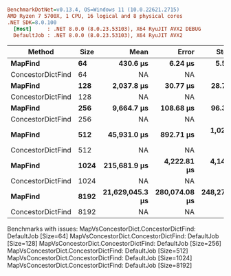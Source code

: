 ``` ini

BenchmarkDotNet=v0.13.4, OS=Windows 11 (10.0.22621.2715)
AMD Ryzen 7 5700X, 1 CPU, 16 logical and 8 physical cores
.NET SDK=8.0.100
  [Host]     : .NET 8.0.0 (8.0.23.53103), X64 RyuJIT AVX2 DEBUG
  DefaultJob : .NET 8.0.0 (8.0.23.53103), X64 RyuJIT AVX2


```
|            Method | Size |            Mean |         Error |        StdDev |
|------------------ |----- |----------------:|--------------:|--------------:|
|           **MapFind** |   **64** |        **430.6 μs** |       **6.24 μs** |       **5.54 μs** |
| ConcestorDictFind |   64 |              NA |            NA |            NA |
|           **MapFind** |  **128** |      **2,037.8 μs** |      **30.77 μs** |      **28.78 μs** |
| ConcestorDictFind |  128 |              NA |            NA |            NA |
|           **MapFind** |  **256** |      **9,664.7 μs** |     **108.68 μs** |      **96.34 μs** |
| ConcestorDictFind |  256 |              NA |            NA |            NA |
|           **MapFind** |  **512** |     **45,931.0 μs** |     **892.71 μs** |   **1,028.04 μs** |
| ConcestorDictFind |  512 |              NA |            NA |            NA |
|           **MapFind** | **1024** |    **215,681.9 μs** |   **4,222.81 μs** |   **4,147.36 μs** |
| ConcestorDictFind | 1024 |              NA |            NA |            NA |
|           **MapFind** | **8192** | **21,629,045.3 μs** | **280,074.08 μs** | **248,278.37 μs** |
| ConcestorDictFind | 8192 |              NA |            NA |            NA |

Benchmarks with issues:
  MapVsConcestorDict.ConcestorDictFind: DefaultJob [Size=64]
  MapVsConcestorDict.ConcestorDictFind: DefaultJob [Size=128]
  MapVsConcestorDict.ConcestorDictFind: DefaultJob [Size=256]
  MapVsConcestorDict.ConcestorDictFind: DefaultJob [Size=512]
  MapVsConcestorDict.ConcestorDictFind: DefaultJob [Size=1024]
  MapVsConcestorDict.ConcestorDictFind: DefaultJob [Size=8192]
